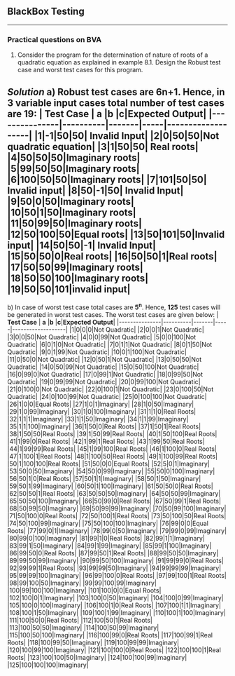 
## BlackBox Testing
---




### Practical questions on BVA

1. Consider the program for the determination of nature of roots of a quadratic equation as explained in example 8.1. Design the Robust test case and worst test cases for this program.

***Solution***
a) Robust test cases are 6n+1. Hence, in 3 variable input cases total number of test cases are 19:
| **Test Case** |  **a**   |**b**  |**c**|**Expected Output**|
|---------------|----------|-------|-----|-------------------|
|1|-1|50|50| Invalid Input|
|2|0|50|50|Not quadratic equation|
|3|1|50|50| Real roots|
|4|50|50|50|Imaginary roots|
|5|99|50|50|Imaginary roots|
|6|100|50|50|Imaginary roots|
|7|101|50|50| Invalid input|
|8|50|-1|50| Invalid Input|
|9|50|0|50|Imaginary roots|
|10|50|1|50|Imaginary roots|
|11|50|99|50|Imaginary roots|
|12|50|100|50|Equal roots|
|13|50|101|50|Invalid input|
|14|50|50|-1| Invalid Input|
|15|50|50|0|Real roots|
|16|50|50|1|Real roots|
|17|50|50|99|Imaginary roots|
|18|50|50|100|Imaginary roots|
|19|50|50|101|invalid input|
---


b) In case of worst test case total cases are **5<sup>n</sup>**. Hence, **125** test cases will be generated in worst test cases. The worst test cases are given below:
| **Test Case** |  **a**   |**b**  |**c**|**Expected Output**|
|---------------|----------|-------|-----|-------------------|
|1|0|0|0|Not Quadratic|
|2|0|0|1|Not Quadratic|
|3|0|0|50|Not Quadratic|
|4|0|0|99|Not Quadratic|
|5|0|0|100|Not Quadratic|
|6|0|1|0|Not Quadratic|
|7|0|1|1|Not Quadratic|
|8|0|1|50|Not Quadratic|
|9|0|1|99|Not Quadratic|
|10|0|1|100|Not Quadratic|
|11|0|50|0|Not Quadratic|
|12|0|50|1|Not Quadratic|
|13|0|50|50|Not Quadratic|
|14|0|50|99|Not Quadratic|
|15|0|50|100|Not Quadratic|
|16|0|99|0|Not Quadratic|
|17|0|99|1|Not Quadratic|
|18|0|99|50|Not Quadratic|
|19|0|99|99|Not Quadratic|
|20|0|99|100|Not Quadratic|
|21|0|100|0|Not Quadratic|
|22|0|100|1|Not Quadratic|
|23|0|100|50|Not Quadratic|
|24|0|100|99|Not Quadratic|
|25|0|100|100|Not Quadratic|
|26|1|0|0|Equal Roots|
|27|1|0|1|Imaginary|
|28|1|0|50|Imaginary|
|29|1|0|99|Imaginary|
|30|1|0|100|Imaginary|
|31|1|1|0|Real Roots|
|32|1|1|1|Imaginary|
|33|1|1|50|Imaginary|
|34|1|1|99|Imaginary|
|35|1|1|100|Imaginary|
|36|1|50|0|Real Roots|
|37|1|50|1|Real Roots|
|38|1|50|50|Real Roots|
|39|1|50|99|Real Roots|
|40|1|50|100|Real Roots|
|41|1|99|0|Real Roots|
|42|1|99|1|Real Roots|
|43|1|99|50|Real Roots|
|44|1|99|99|Real Roots|
|45|1|99|100|Real Roots|
|46|1|100|0|Real Roots|
|47|1|100|1|Real Roots|
|48|1|100|50|Real Roots|
|49|1|100|99|Real Roots|
|50|1|100|100|Real Roots|
|51|50|0|0|Equal Roots|
|52|5|0|1|Imaginary|
|53|50|0|50|Imaginary|
|54|50|0|99|Imaginary|
|55|50|0|100|Imaginary|
|56|50|1|0|Real Roots|
|57|50|1|1|Imaginary|
|58|50|1|50|Imaginary|
|59|50|1|99|Imaginary|
|60|50|1|100|Imaginary|
|61|50|50|0|Real Roots|
|62|50|50|1|Real Roots|
|63|50|50|50|Imaginary|
|64|50|50|99|Imaginary|
|65|50|50|100|Imaginary|
|66|50|99|0|Real Roots|
|67|50|99|1|Real Roots|
|68|50|99|50|Imaginary|
|69|50|99|99|Imaginary|
|70|50|99|100|Imaginary|
|71|50|100|0|Real Roots|
|72|50|100|1|Real Roots|
|73|50|100|50|Real Roots|
|74|50|100|99|Imaginary|
|75|50|100|100|Imaginary|
|76|99|0|0|Equal Roots|
|77|99|0|1|Imaginary|
|78|99|0|50|Imaginary|
|79|99|0|99|Imaginary|
|80|99|0|100|Imaginary|
|81|99|1|0|Real Roots|
|82|99|1|1|Imaginary|
|83|99|1|50|Imaginary|
|84|99|1|99|Imaginary|
|85|99|1|100|Imaginary|
|86|99|50|0|Real Roots|
|87|99|50|1|Real Roots|
|88|99|50|50|Imaginary|
|89|99|50|99|Imaginary|
|90|99|50|100|Imaginary|
|91|99|99|0|Real Roots|
|92|99|99|1|Real Roots|
|93|99|99|50|Imaginary|
|94|99|99|99|Imaginary|
|95|99|99|100|Imaginary|
|96|99|100|0|Real Roots|
|97|99|100|1|Real Roots|
|98|99|100|50|Imaginary|
|99|99|100|99|Imaginary|
|100|99|100|100|Imaginary|
|101|100|0|0|Equal Roots|
|102|100|0|1|Imaginary|
|103|100|0|50|Imaginary|
|104|100|0|99|Imaginary|
|105|100|0|100|Imaginary|
|106|100|1|0|Real Roots|
|107|100|1|1|Imaginary|
|108|100|1|50|Imaginary|
|109|100|1|99|Imaginary|
|110|100|1|100|Imaginary|
|111|100|50|0|Real Roots|
|112|100|50|1|Real Roots|
|113|100|50|50|Imaginary|
|114|100|50|99|Imaginary|
|115|100|50|100|Imaginary|
|116|100|99|0|Real Roots|
|117|100|99|1|Real Roots|
|118|100|99|50|Imaginary|
|119|100|99|99|Imaginary|
|120|100|99|100|Imaginary|
|121|100|100|0|Real Roots|
|122|100|100|1|Real Roots|
|123|100|100|50|Imaginary|
|124|100|100|99|Imaginary|
|125|100|100|100|Imaginary|

